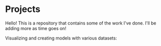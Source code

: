 # Projects

Hello! This is a repository that contains some of the work I've done. I'll be adding more as time goes on! 


Visualizing and creating models with various datasets:




